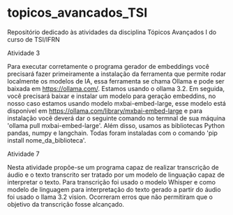 # topicos_avancados_TSI
Repositório dedicado às atividades da disciplina Tópicos Avançados I do curso de TSI/IFRN

Atividade 3

Para executar corretamente o programa gerador de embeddings você precisará fazer primeiramente a instalação da ferramenta que permite rodar localmente os modelos de IA, essa ferramenta se chama Ollama e pode ser baixada em https://ollama.com/. Estamos usando o ollama 3.2.
Em seguida, você precisará baixar e instalar um modelo para geração embeddins, no nosso caso estamos usando modelo mxbai-embed-large, esse modelo está disponível em https://ollama.com/library/mxbai-embed-large e para instalação você deverá dar o seguinte comando no termnal de sua máquina 'ollama pull mxbai-embed-large'.
Além disso, usamos as bibliotecas Python pandas, numpy e langchain. Todas foram instaladas com o comando 'pip install nome_da_biblioteca'.

Atividade 7

Nesta atividade propõe-se um programa capaz de realizar transcrição de áudio e o texto transcrito ser tratado por um modelo de linguação capaz de interpretar o texto. Para transcrição foi usado o modelo Whisper e como modelo de linguagem para interpretação do texto gerado a partir do áudio foi usado o llama 3.2 vision. Ocorreram erros que não permitiram que o objetivo da transcrição fosse alcançado. 
